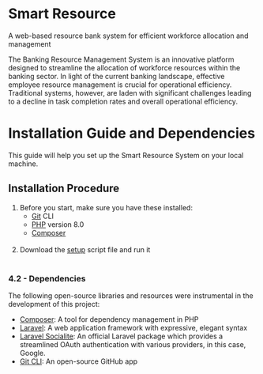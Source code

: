 # Smart Resource

A web-based resource bank system for efficient workforce allocation and management

The Banking Resource Management System is an innovative platform designed to streamline the allocation of workforce
resources within the banking sector. In light of the current banking landscape, effective employee resource management
is crucial for operational efficiency. Traditional systems, however, are laden with significant challenges leading to a
decline in task completion rates and overall operational efficiency.

# Installation Guide and Dependencies

This guide will help you set up the Smart Resource System on your local machine.

## Installation Procedure

1. Before you start, make sure you have these installed:
   - [Git](https://git-scm.com/downloads) CLI
   - [PHP](https://windows.php.net/download#php-8.0) version 8.0
   - [Composer](https://getcomposer.org/download/)
<br><br>
2. Download the [setup](./setup.sh) script file and run it
<br><br>

### 4.2 - Dependencies

The following open-source libraries and resources were instrumental in the development of this project:

- [Composer](https://getcomposer.org/): A tool for dependency management in PHP
- [Laravel](https://laravel.com/): A web application framework with expressive, elegant syntax
- [Laravel Socialite](https://laravel.com/docs/socialite): An official Laravel package which provides a streamlined
  OAuth authentication with various providers, in this case, Google.
- [Git CLI](https://git-scm.com/): An open-source GitHub app
